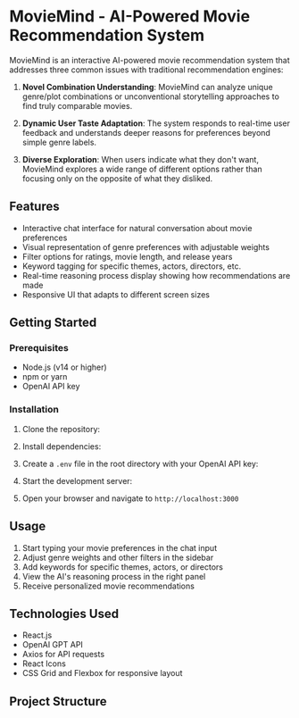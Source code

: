 # MovieMind - AI-Powered Movie Recommendation System

MovieMind is an interactive AI-powered movie recommendation system that addresses three common issues with traditional recommendation engines:

1. **Novel Combination Understanding**: MovieMind can analyze unique genre/plot combinations or unconventional storytelling approaches to find truly comparable movies.

2. **Dynamic User Taste Adaptation**: The system responds to real-time user feedback and understands deeper reasons for preferences beyond simple genre labels.

3. **Diverse Exploration**: When users indicate what they don't want, MovieMind explores a wide range of different options rather than focusing only on the opposite of what they disliked.

## Features

- Interactive chat interface for natural conversation about movie preferences
- Visual representation of genre preferences with adjustable weights
- Filter options for ratings, movie length, and release years
- Keyword tagging for specific themes, actors, directors, etc.
- Real-time reasoning process display showing how recommendations are made
- Responsive UI that adapts to different screen sizes

## Getting Started

### Prerequisites

- Node.js (v14 or higher)
- npm or yarn
- OpenAI API key

### Installation

1. Clone the repository:
2. Install dependencies:
3. Create a `.env` file in the root directory with your OpenAI API key:
4. Start the development server:

5. Open your browser and navigate to `http://localhost:3000`

## Usage

1. Start typing your movie preferences in the chat input
2. Adjust genre weights and other filters in the sidebar
3. Add keywords for specific themes, actors, or directors
4. View the AI's reasoning process in the right panel
5. Receive personalized movie recommendations

## Technologies Used

- React.js
- OpenAI GPT API
- Axios for API requests
- React Icons
- CSS Grid and Flexbox for responsive layout

## Project Structure

